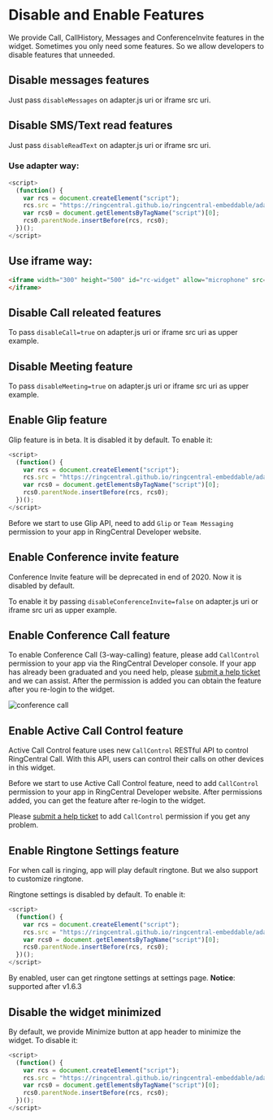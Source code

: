 # Disable and Enable Features

We provide Call, CallHistory, Messages and ConferenceInvite features in the widget. Sometimes you only need some features. So we allow developers to disable features that unneeded.

## Disable messages features

Just pass `disableMessages` on adapter.js uri or iframe src uri.

## Disable SMS/Text read features

Just pass `disableReadText` on adapter.js uri or iframe src uri.

### Use adapter way:

```js
<script>
  (function() {
    var rcs = document.createElement("script");
    rcs.src = "https://ringcentral.github.io/ringcentral-embeddable/adapter.js?disableMessages=true";
    var rcs0 = document.getElementsByTagName("script")[0];
    rcs0.parentNode.insertBefore(rcs, rcs0);
  })();
</script>
```

## Use iframe way:

```html
<iframe width="300" height="500" id="rc-widget" allow="microphone" src="https://ringcentral.github.io/ringcentral-embeddable/app.html?disableMessages=true">
</iframe>
```

## Disable Call releated features

To pass `disableCall=true` on adapter.js uri or iframe src uri as upper example.

## Disable Meeting feature

To pass `disableMeeting=true` on adapter.js uri or iframe src uri as upper example.

## Enable Glip feature

Glip feature is in beta. It is disabled it by default. To enable it:

```js
<script>
  (function() {
    var rcs = document.createElement("script");
    rcs.src = "https://ringcentral.github.io/ringcentral-embeddable/adapter.js?disableGlip=false";
    var rcs0 = document.getElementsByTagName("script")[0];
    rcs0.parentNode.insertBefore(rcs, rcs0);
  })();
</script>
```

Before we start to use Glip API, need to add `Glip` or `Team Messaging` permission to your app in RingCentral Developer website.

## Enable Conference invite feature

Conference Invite feature will be deprecated in end of 2020. Now it is disabled by default.

To enable it by passing `disableConferenceInvite=false` on adapter.js uri or iframe src uri as upper example.

## Enable Conference Call feature

To enable Conference Call (3-way-calling) feature, please add `CallControl` permission to your app via the RingCentral Developer console. If your app has already been graduated and you need help, please [submit a help ticket](https://developers.ringcentral.com/support/create-case) and we can assist. After the permission is added you can obtain the feature after you re-login to the widget.

![conference call](https://user-images.githubusercontent.com/7036536/110581133-eb770e80-81a4-11eb-9951-fde986a07780.png)

## Enable Active Call Control feature

Active Call Control feature uses new `CallControl` RESTful API to control RingCentral Call. With this API, users can control their calls on other devices in this widget. 

Before we start to use Active Call Control feature, need to add `CallControl` permission to your app in RingCentral Developer website. After permissions added, you can get the feature after re-login to the widget.

Please [submit a help ticket](https://developers.ringcentral.com/support/create-case) to add `CallControl` permission if you get any problem.

## Enable Ringtone Settings feature

For when call is ringing, app will play default ringtone. But we also support to customize ringtone.

Ringtone settings is disabled by default. To enable it:

```js
<script>
  (function() {
    var rcs = document.createElement("script");
    rcs.src = "https://ringcentral.github.io/ringcentral-embeddable/adapter.js?enableRingtoneSettings=1";
    var rcs0 = document.getElementsByTagName("script")[0];
    rcs0.parentNode.insertBefore(rcs, rcs0);
  })();
</script>
```

By enabled, user can get ringtone settings at settings page.
**Notice**: supported after v1.6.3

## Disable the widget minimized

By default, we provide Minimize button at app header to minimize the widget. To disable it:

```js
<script>
  (function() {
    var rcs = document.createElement("script");
    rcs.src = "https://ringcentral.github.io/ringcentral-embeddable/adapter.js?disableMinimize=1";
    var rcs0 = document.getElementsByTagName("script")[0];
    rcs0.parentNode.insertBefore(rcs, rcs0);
  })();
</script>
```
